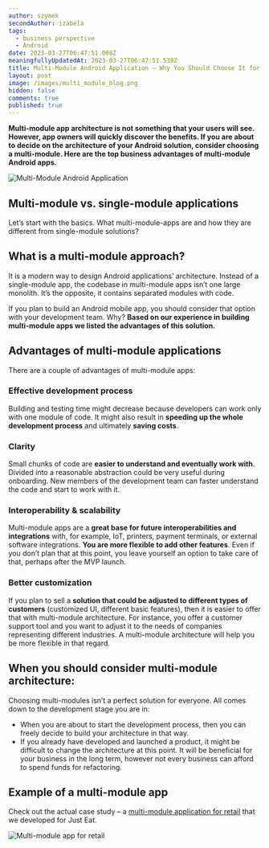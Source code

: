 ```yaml
---
author: szymek
secondAuthor: izabela
tags:
  - business perspective
  - Android
date: 2023-03-27T06:47:51.008Z
meaningfullyUpdatedAt: 2023-03-27T06:47:51.539Z
title: Multi-Module Android Application – Why You Should Choose It for Your Business
layout: post
image: /images/multi_module_blog.png
hidden: false
comments: true
published: true
---
```

**Multi-module app architecture is not something that your users will see. However, app owners will quickly discover the benefits. If you are about to decide on the architecture of your Android solution, consider choosing a multi-module. Here are the top business advantages of multi-module Android apps.**

<div class="image"><img src="/images/multi_module_blog.png" alt="Multi-Module Android Application" title="Multi-Module Android Application"  /> </div>

## Multi-module vs. single-module applications

Let’s start with the basics. What multi-module-apps are and how they are different from single-module solutions?

<div class="important-info"><h2>What is a multi-module approach?</h2><div>It is a modern way to design Android applications’ architecture. Instead of a single-module app, the codebase in multi-module apps isn’t one large monolith. It’s the opposite, it contains separated modules with code.</div></div>

If you plan to build an Android mobile app, you should consider that option with your development team. Why? **Based on our experience in building multi-module apps we listed the advantages of this solution.**

## Advantages of multi-module applications

There are a couple of advantages of multi-module apps:

### Effective development process

Building and testing time might decrease because developers can work only with one module of code. It might also result in **speeding up the whole development process** and ultimately **saving costs**.

### Clarity

Small chunks of code are **easier to understand and eventually work with**. Divided into a reasonable abstraction could be very useful during onboarding. New members of the development team can faster understand the code and start to work with it.

### Interoperability & scalability

Multi-module apps are a **great base for future interoperabilities and integrations** with, for example, IoT, printers, payment terminals, or external software integrations. **You are more flexible to add other features**. Even if you don’t plan that at this point, you leave yourself an option to take care of that, perhaps after the MVP launch.

### Better customization

If you plan to sell a **solution that could be adjusted to different types of customers** (customized UI, different basic features), then it is easier to offer that with multi-module architecture. For instance, you offer a customer support tool and you want to adjust it to the needs of companies representing different industries. A multi-module architecture will help you be more flexible in that regard.

## When you should consider multi-module architecture:

Choosing multi-modules isn’t a perfect solution for everyone. All comes down to the development stage you are in:

* When you are about to start the development process, then you can freely decide to build your architecture in that way. 
* If you already have developed and launched a product, it might be difficult to change the architecture at this point. It will be beneficial for your business in the long term, however not every business can afford to spend funds for refactoring.

## Example of a multi-module app

Check out the actual case study – a [multi-module application for retail](/projects/system-for-restaurants-mobile) that we developed for Just Eat.

<div class="image"><img src="/images/restaurant_apps_mobile_preview.png" alt="Multi-module app for retail" title="Multi-module app for retail"  /> </div>
